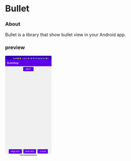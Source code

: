 # Bullet
### About

Bullet is a library that show bullet view in your Android app.


### preview

![preview](https://raw.githubusercontent.com/ibangbang/bullet/main/VVEditor_export_2023.gif)
